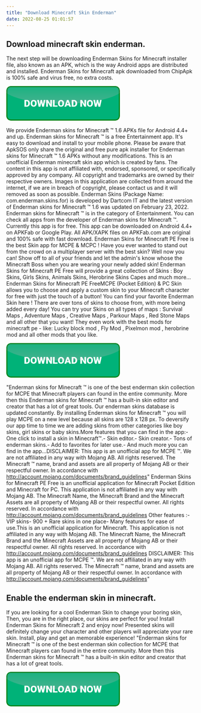 ```yaml
---
title: "Download Minecraft Skin Enderman"
date: 2022-08-25 01:01:57
---
```


## Download minecraft skin enderman.

The next step will be downloading Enderman Skins for Minecraft installer file, also known as an APK, which is the way Android apps are distributed and installed. Enderman Skins for Minecraft apk downloaded from ChipApk is 100% safe and virus free, no extra costs.

[![button](https://github.com/minecraftbay/minecraftbay.github.io/blob/main/dlbutton.png?raw=true)](https://minecraftsync.com/download-minecraft-skin)


We provide Enderman skins for Minecraft ™ 1.6 APKs file for Android 4.4+ and up. Enderman skins for Minecraft ™ is a free Entertainment app. It's easy to download and install to your mobile phone. Please be aware that ApkSOS only share the original and free pure apk installer for Enderman skins for Minecraft ™ 1.6 APKs without any modifications.
This is an unofficial Enderman minecraft skin app which is created by fans. The content in this app is not affiliated with, endorsed, sponsored, or specifically approved by any company. All copyright and trademarks are owned by their respective owners. Images in this application are collected from around the internet, if we are in breach of copyright, please contact us and it will removed as soon as possible.
Enderman Skins (Package Name: com.enderman.skins.for) is developed by Dartcom IT and the latest version of Enderman skins for Minecraft ™ 1.6 was updated on February 23, 2022. Enderman skins for Minecraft ™ is in the category of Entertainment. You can check all apps from the developer of Enderman skins for Minecraft ™. Currently this app is for free. This app can be downloaded on Android 4.4+ on APKFab or Google Play. All APK/XAPK files on APKFab.com are original and 100% safe with fast download.
Enderman Skins for Minecraft PE Free is the best Skin app for MCPE & MCPC ! Have you ever wanted to stand out from the crowd on a multiplayer server with the best skin? Well now you can! Show off to all of your friends and let the admin's know whose the Minecraft Boss when you are wearing your newly added skin! Enderman Skins for Minecraft PE Free will provide a great collection of Skins : Boy Skins, Girls Skins, Animals Skins, Herobrine Skins Capes and much more... Enderman Skins for Minecraft PE FreeMCPE (Pocket Edition) & PC Skin allows you to choose and apply a custom skin to your Minecraft character for free with just the touch of a button! You can find your favorite Enderman Skin here ! There are over tons of skins to choose from, with more being added every day! You can try your Skins on all types of maps : Survival Maps , Adventure Maps , Creative Maps , Parkour Maps , Red Stone Maps and all other that you want! They even work with the best mods for minecraft pe - like: Lucky block mod , Fly Mod , Pixelmon mod , herobrine mod and all other mods that you like.

[![button](https://github.com/minecraftbay/minecraftbay.github.io/blob/main/dlbutton.png?raw=true)](https://minecraftsync.com/download-minecraft-skin)


"Enderman skins for Minecraft ™ is one of the best enderman skin collection for MCPE that Minecraft players can found in the entire community. More then this Enderman skins for Minecraft ™ has a built-in skin editor and creator that has a lot of great tools. Our enderman skins database is updated constantly. By installing Enderman skins for Minecraft ™ you will play MCPE on a new level because all skins are 128 x 128 px. To deversify our app time to time we are adding skins from other categories like boy skins, girl skins or baby skins.More features that you can find in the app:- One click to install a skin in Minecraft™.- Skin editor.- Skin creator.- Tons of enderman skins.- Add to favorites for later use.- And much more you can find in the app...DISCLAIMER: This app is an unofficial app for MCPE ™. We are not affiliated in any way with Mojang AB. All rights reserved. The Minecraft ™ name, brand and assets are all property of Mojang AB or their respectful owner. In accordance with http://account.mojang.com/documents/brand_guidelines"
Enderman Skins for Minecraft PE Free is an unofficial application for Minecraft Pocket Edition and Minecraft for PC. This application is not affiliated in any way with Mojang AB. The Minecraft Name, the Minecraft Brand and the Minecraft Assets are all property of Mojang AB or their respectful owner. All rights reserved. In accordance with http://account.mojang.com/documents/brand_guidelines
Other features :- VIP skins- 900 + Rare skins in one place- Many features for ease of use.This is an unofficial application for Minecraft. This application is not affiliated in any way with Mojang AB. The Minecraft Name, the Minecraft Brand and the Minecraft Assets are all property of Mojang AB or their respectful owner. All rights reserved. In accordance with http://account.mojang.com/documents/brand_guidelines
DISCLAIMER: This app is an unofficial app for MCPE ™. We are not affiliated in any way with Mojang AB. All rights reserved. The Minecraft ™ name, brand and assets are all property of Mojang AB or their respectful owner. In accordance with http://account.mojang.com/documents/brand_guidelines"

## Enable the enderman skin in minecraft.

If you are looking for a cool Enderman Skin to change your boring skin, Then, you are in the right place, our skins are perfect for you! Install Enderman Skins for Minecraft 2 and enjoy now! Presented skins will definitely change your character and other players will appreciate your rare skin. Install, play and get an memorable experience!
"Enderman skins for Minecraft ™ is one of the best enderman skin collection for MCPE that Minecraft players can found in the entire community. More then this Enderman skins for Minecraft ™ has a built-in skin editor and creator that has a lot of great tools.


[![button](https://github.com/minecraftbay/minecraftbay.github.io/blob/main/dlbutton.png?raw=true)](https://minecraftsync.com/download-minecraft-skin)